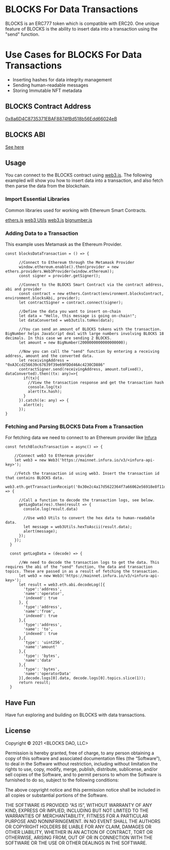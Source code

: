# BLOCKS For Data Transactions

BLOCKS is an ERC777 token which is compatible with ERC20. One unique feature of BLOCKS is the ability to insert data into a transaction using the "send" function.

# Use Cases for BLOCKS For Data Transactions

- Inserting hashes for data integrity management
- Sending human-readable messages
- Storing Immutable NFT metadata

## BLOCKS Contract Address

[0x8a6D4C8735371EBAF8874fBd518b56Edd66024eB](https://ropsten.etherscan.io/token/0x8a6D4C8735371EBAF8874fBd518b56Edd66024eB)

## BLOCKS ABI

[See here](/blocksAbi.json)

## Usage

You can connect to the BLOCKS contract using [web3.js](https://www.npmjs.com/package/web3). The following exampled will show you how to insert data into a transaction, and also fetch then parse the data from the blockchain.

### Import Essential Libraries

Common libraries used for working with Ethereum Smart Contracts.

[ethers.js](https://www.npmjs.com/package/ethers)
[web3 Utils](https://www.npmjs.com/package/web3-utils)
[web3.js](https://www.npmjs.com/package/web3)
[bignumber.js](https://www.npmjs.com/package/bignumber.js)



### Adding Data to a Transaction

This example uses Metamask as the Ethereum Provider.

```
const blocksDataTransaction = () => {

      //Connect to Ethereum through the Metamask Provider
      window.ethereum.enable().then(provider = new ethers.providers.Web3Provider(window.ethereum));
      const signer = provider.getSigner();

      //Connect to the BLOCKS Smart Contract via the contract address, abi and provider
      const contract = new ethers.Contract(environment.blocksContract, environment.blocksAbi, provider);
      let contractSigner = contract.connect(signer);

      //Define the data you want to insert on-chain
      let data = "Hello, this message is going on-chain!";
      let dataConverted = web3utils.toHex(data);

      //You can send an amount of BLOCKS tokens with the transaction. BigNumber helps JavaScript deal with large numbers involving BLOCKS 18 decimals. In this case we are sending 2 BLOCKS.
      let amount = new BigNumber(2000000000000000000);

      //Now you can call the "send" function by entering a receiving address, amount and the converted data.
      let receivingAddress = "0xA3Ccd256639c67639f39e69FDDd46Ac4230CD886"
      contractSigner.send(receivingAddress, amount.toFixed(), dataConverted).then((tx: any)=>{
        if(tx){
          //View the transaction response and get the transaction hash
          console.log(tx)
          alert(tx.hash);
        }
      }).catch((e: any) => {
        alert(e);
      });
}
```

### Fetching and Parsing BLOCKS Data From a Transaction

For fetching data we need to connect to an Ethereum provider like [Infura](https://infura.io/)

```
const fetchBlocksTransaction = async() => {

    //Connect web3 to Ethereum provider
    let web3 = new Web3('https://mainnet.infura.io/v3/<infura-api-key>');

    //Fetch the transaction id using web3. Insert the transaction id that contains BLOCKS data.
    web3.eth.getTransactionReceipt('0x30e2c4a17d5622364f7a66062e56918e8f11d73f814ae11ee0504b27c3f3fd1b').then(res => {

      //Call a function to decode the transaction logs, see below.
      getLogData(res).then(result => {
        console.log(result.data)

        //Use web3 Utils to convert the hex data to human-readable data.
        let message = web3Utils.hexToAscii(result.data);
        alert(message);
      });
    });
  }

  const getLogData = (decode) => {

      //We need to decode the transaction logs to get the data. This requires the abi of the "send" function, the data and transaction topics. These are passed in as a result of fetching the transaction.
      let web3 = new Web3('https://mainnet.infura.io/v3/<infura-api-key>');
      let result = web3.eth.abi.decodeLog([{
        'type':'address',
        'name':'operator',
        'indexed': true
      }, {
        'type':'address',
        'name':'from',
        'indexed': true
      },{
        'type':'address',
        'name': 'to',
        'indexed': true
      },{
        'type': 'uint256',
        'name':'amount'
      },{
        'type': 'bytes',
        'name':'data'
      },{
        'type': 'bytes',
        'name':'operatorData'
      }],decode.logs[0].data, decode.logs[0].topics.slice(1));
      return result;
  }
```

## Have Fun

Have fun exploring and building on BLOCKS with data transactions.


## License

Copyright © 2021 <BLOCKS DAO, LLC>

Permission is hereby granted, free of charge, to any person obtaining a copy of this software and associated documentation files (the “Software”), to deal in the Software without restriction, including without limitation the rights to use, copy, modify, merge, publish, distribute, sublicense, and/or sell copies of the Software, and to permit persons to whom the Software is furnished to do so, subject to the following conditions:

The above copyright notice and this permission notice shall be included in all copies or substantial portions of the Software.

THE SOFTWARE IS PROVIDED “AS IS”, WITHOUT WARRANTY OF ANY KIND, EXPRESS OR IMPLIED, INCLUDING BUT NOT LIMITED TO THE WARRANTIES OF MERCHANTABILITY, FITNESS FOR A PARTICULAR PURPOSE AND NONINFRINGEMENT. IN NO EVENT SHALL THE AUTHORS OR COPYRIGHT HOLDERS BE LIABLE FOR ANY CLAIM, DAMAGES OR OTHER LIABILITY, WHETHER IN AN ACTION OF CONTRACT, TORT OR OTHERWISE, ARISING FROM, OUT OF OR IN CONNECTION WITH THE SOFTWARE OR THE USE OR OTHER DEALINGS IN THE SOFTWARE.